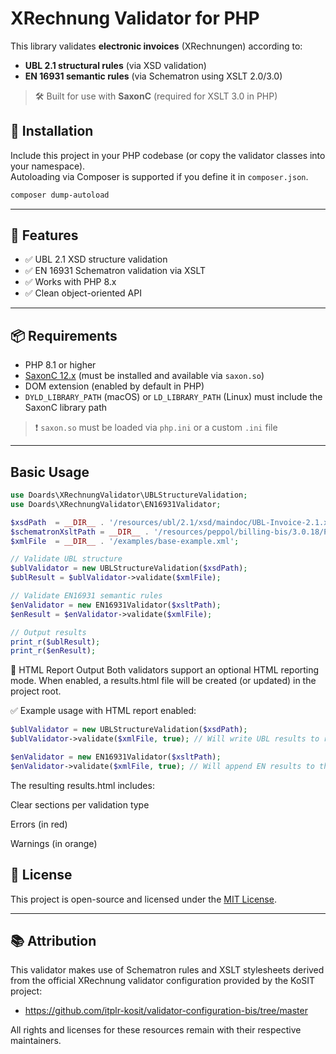 # XRechnung Validator for PHP

This library validates **electronic invoices** (XRechnungen) according to:

- **UBL 2.1 structural rules** (via XSD validation)
- **EN 16931 semantic rules** (via Schematron using XSLT 2.0/3.0)

> 🛠️ Built for use with **SaxonC** (required for XSLT 3.0 in PHP)

## 📁 Installation

Include this project in your PHP codebase (or copy the validator classes into your namespace).  
Autoloading via Composer is supported if you define it in `composer.json`.

```bash
composer dump-autoload
```

---

## 🚀 Features

- ✅ UBL 2.1 XSD structure validation
- ✅ EN 16931 Schematron validation via XSLT
- ✅ Works with PHP 8.x
- ✅ Clean object-oriented API

---

## 📦 Requirements

- PHP 8.1 or higher
- [SaxonC 12.x](https://www.saxonica.com/saxon-c/documentation12/index.html#!starting/installing) (must be installed and available via `saxon.so`)
- DOM extension (enabled by default in PHP)
- `DYLD_LIBRARY_PATH` (macOS) or `LD_LIBRARY_PATH` (Linux) must include the SaxonC library path

> ❗ `saxon.so` must be loaded via `php.ini` or a custom `.ini` file

---

## Basic Usage

```php
use Doards\XRechnungValidator\UBLStructureValidation;
use Doards\XRechnungValidator\EN16931Validator;

$xsdPath  = __DIR__ . '/resources/ubl/2.1/xsd/maindoc/UBL-Invoice-2.1.xsd';
$schematronXsltPath = __DIR__ . '/resources/peppol/billing-bis/3.0.18/PEPPOL-EN16931-UBL.xslt';
$xmlFile  = __DIR__ . '/examples/base-example.xml';

// Validate UBL structure
$ublValidator = new UBLStructureValidation($xsdPath);
$ublResult = $ublValidator->validate($xmlFile);

// Validate EN16931 semantic rules
$enValidator = new EN16931Validator($xsltPath);
$enResult = $enValidator->validate($xmlFile);

// Output results
print_r($ublResult);
print_r($enResult);
```

📄 HTML Report Output
Both validators support an optional HTML reporting mode.
When enabled, a results.html file will be created (or updated) in the project root.

✅ Example usage with HTML report enabled:

```php
$ublValidator = new UBLStructureValidation($xsdPath);
$ublValidator->validate($xmlFile, true); // Will write UBL results to results.html

$enValidator = new EN16931Validator($xsltPath);
$enValidator->validate($xmlFile, true); // Will append EN results to the same file
```

The resulting results.html includes:

Clear sections per validation type

Errors (in red)

Warnings (in orange)

## 📄 License

This project is open-source and licensed under the [MIT License](./LICENSE).

---

## 📚 Attribution

This validator makes use of Schematron rules and XSLT stylesheets derived from the official XRechnung validator configuration provided by the KoSIT project:

- https://github.com/itplr-kosit/validator-configuration-bis/tree/master

All rights and licenses for these resources remain with their respective maintainers.
